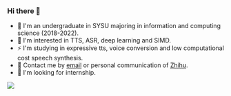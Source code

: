 ### Hi there 👋

- 🏫 I'm an undergraduate in SYSU majoring in information and computing science (2018-2022).
- 🌱 I'm interested in TTS, ASR, deep learning and SIMD.
- ⚡ I'm studying in expressive tts, voice conversion and low computational cost speech synthesis.
- 💬 Contact me by [email](mailto:xcmyz@outlook.com) or personal communication of [Zhihu](https://www.zhihu.com/people/xing-chen-man-you-zhe).
- 👀 I'm looking for internship.

<img src="https://github-readme-stats.vercel.app/api?username=xcmyz&show_icons=true&icon_color=805AD5&text_color=718096&bg_color=ffffff&hide_title=true" />

<!-- - 👯 I’m looking to collaborate on ...
- 🤔 I’m looking for help with ...
- 💬 Ask me about ...
- 📫 How to reach me: ...
- 😄 Pronouns: ...
- ⚡ Fun fact: ... -->
